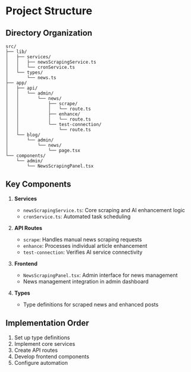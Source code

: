 # Project Structure

## Directory Organization

```
src/
├── lib/
│   ├── services/
│   │   ├── newsScrapingService.ts
│   │   └── cronService.ts
│   └── types/
│       └── news.ts
├── app/
│   ├── api/
│   │   └── admin/
│   │       └── news/
│   │           ├── scrape/
│   │           │   └── route.ts
│   │           ├── enhance/
│   │           │   └── route.ts
│   │           └── test-connection/
│   │               └── route.ts
│   └── blog/
│       └── admin/
│           └── news/
│               └── page.tsx
└── components/
    └── admin/
        └── NewsScrapingPanel.tsx
```

## Key Components

1. **Services**
   - `newsScrapingService.ts`: Core scraping and AI enhancement logic
   - `cronService.ts`: Automated task scheduling

2. **API Routes**
   - `scrape`: Handles manual news scraping requests
   - `enhance`: Processes individual article enhancement
   - `test-connection`: Verifies AI service connectivity

3. **Frontend**
   - `NewsScrapingPanel.tsx`: Admin interface for news management
   - News management integration in admin dashboard

4. **Types**
   - Type definitions for scraped news and enhanced posts

## Implementation Order

1. Set up type definitions
2. Implement core services
3. Create API routes
4. Develop frontend components
5. Configure automation
